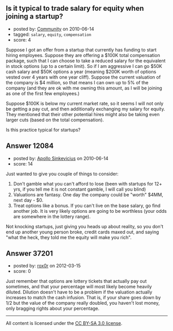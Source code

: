 ## Is it typical to trade salary for equity when joining a startup?

- posted by: [Community](https://stackexchange.com/users/-1/-1-community) on 2010-06-14
- tagged: `salary`, `equity`, `compensation`
- score: 4

Suppose I got an offer from a startup that currently has funding to start hiring employees. Suppose they are offering a $100K total compensation package, such that I can choose to take a reduced salary for the equivalent in stock options (up to a certain limit). So if I am aggressive I can go $50K cash salary and $50K options a year (meaning $200K worth of options vested over 4 years with one year cliff).
Suppose the current valuation of the company is $4 million, so that means I can own up to 5% of the company (and they are ok with me owning this amount, as I will be joining as one of the first few employees.)

Suppose $100K is below my current market rate, so it seems I will not only be getting a pay cut, and then additionally exchanging my salary for equity. They mentioned that their other potential hires might also be taking even larger cuts (based on the total compensation).

Is this practice typical for startups?



## Answer 12084

- posted by: [Apollo Sinkevicius](https://stackexchange.com/users/-1/2119-apollo-sinkevicius) on 2010-06-14
- score: 14

Just wanted to give you couple of things to consider:

1. Don't gamble what you can't afford to lose (been with startups for 12+ yrs, if you tell me it is not constant gamble, I will call you blind)
2. Valuations are fantasy. One day the company could be "worth" $4MM, next day - $0.
3. Treat options like a bonus. If you can't live on the base salary, go find another job. It is very likely options are going to be worthless (your odds are somewhere in the lottery range).

Not knocking startups, just giving you heads up about reality, so you don't end up another young person broke, credit cards maxed out, and saying "what the heck, they told me the equity will make you rich".


## Answer 37201

- posted by: [rox0r](https://stackexchange.com/users/-1/16961-rox0r) on 2012-03-15
- score: 0

Just remember that options are lottery tickets that actually pay out sometimes, and that your percentage will most likely become heavily diluted.  Dilution doesn't have to be a problem if the valuation actually increases to match the cash infusion.  That is, if your share goes down by 1/2 but the value of the company really doubled, you haven't lost money, only bragging rights about your percentage.



---

All content is licensed under the [CC BY-SA 3.0 license](https://creativecommons.org/licenses/by-sa/3.0/).
